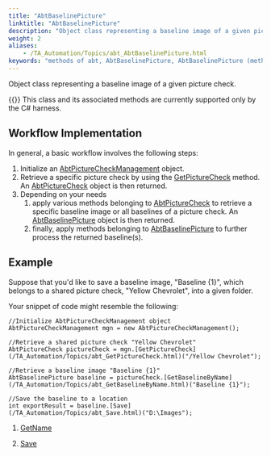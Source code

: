 ```yaml
--- 
title: "AbtBaselinePicture"
linktitle: "AbtBaselinePicture"
description: "Object class representing a baseline image of a given picture check."
weight: 2
aliases: 
    - /TA_Automation/Topics/abt_AbtBaselinePicture.html
keywords: "methods of abt, AbtBaselinePicture, AbtBaselinePicture (methods)"
---
```


Object class representing a baseline image of a given picture check.

{{<note>}} This class and its associated methods are currently supported only by the C\# harness.

## Workflow Implementation

In general, a basic workflow involves the following steps:

1.  Initialize an [AbtPictureCheckManagement](/TA_Automation/Topics/abt_AbtPictureCheckManagement.html) object.
2.  Retrieve a specific picture check by using the [GetPictureCheck](/TA_Automation/Topics/abt_GetPictureCheck.html) method. An [AbtPictureCheck](/TA_Automation/Topics/abt_AbtPictureCheck.html) object is then returned.
3.  Depending on your needs
    1.  apply various methods belonging to [AbtPictureCheck](/TA_Automation/Topics/abt_AbtPictureCheck.html) to retrieve a specific baseline image or all baselines of a picture check. An [AbtBaselinePicture](/TA_Automation/Topics/abt_AbtBaselinePicture.html) object is then returned.
    2.  finally, apply methods belonging to [AbtBaselinePicture](/TA_Automation/Topics/abt_AbtBaselinePicture.html) to further process the returned baseline\(s\).

## Example

Suppose that you'd like to save a baseline image, "Baseline \{1\}", which belongs to a shared picture check, "Yellow Chevrolet", into a given folder.

Your snippet of code might resemble the following:

```
//Initialize AbtPictureCheckManagement object
AbtPictureCheckManagement mgn = new AbtPictureCheckManagement();

//Retrieve a shared picture check "Yellow Chevrolet"
AbtPictureCheck pictureCheck = mgn.[GetPictureCheck](/TA_Automation/Topics/abt_GetPictureCheck.html)("/Yellow Chevrolet");

//Retrieve a baseline image "Baseline {1}"
AbtBaselinePicture baseline = pictureCheck.[GetBaselineByName](/TA_Automation/Topics/abt_GetBaselineByName.html)("Baseline {1}");

//Save the baseline to a location
int exportResult = baseline.[Save](/TA_Automation/Topics/abt_Save.html)("D:\Images");
```

1.  [GetName](/TA_Automation/Topics/abt_GetName_BaselinePicture.html)  

2.  [Save](/TA_Automation/Topics/abt_Save.html)  





